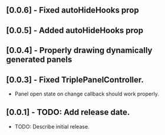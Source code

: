 ## [0.0.6] - Fixed autoHideHooks prop

## [0.0.5] - Added autoHideHooks prop

## [0.0.4] - Properly drawing dynamically generated panels

## [0.0.3] - Fixed TriplePanelController.

* Panel open state on change callback should work properly.

## [0.0.1] - TODO: Add release date.

* TODO: Describe initial release.
